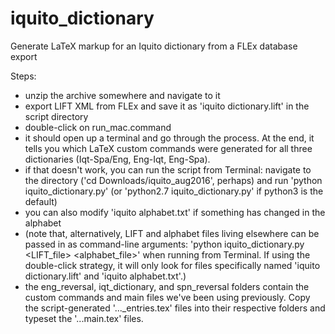 # iquito_dictionary
Generate LaTeX markup for an Iquito dictionary from a FLEx database export

Steps:
- unzip the archive somewhere and navigate to it
- export LIFT XML from FLEx and save it as 'iquito dictionary.lift' in the script directory
- double-click on run_mac.command
- it should open up a terminal and go through the process. At the end, it tells you which LaTeX custom commands were generated for all three dictionaries (Iqt-Spa/Eng, Eng-Iqt, Eng-Spa).
- if that doesn't work, you can run the script from Terminal: navigate to the directory ('cd Downloads/iquito_aug2016', perhaps) and run 'python iquito_dictionary.py' (or 'python2.7 iquito_dictionary.py' if python3 is the default)
- you can also modify 'iquito alphabet.txt' if something has changed in the alphabet
- (note that, alternatively, LIFT and alphabet files living elsewhere can be passed in as command-line arguments: 'python iquito_dictionary.py <LIFT_file> <alphabet_file>' when running from Terminal. If using the double-click strategy, it will only look for files specifically named 'iquito dictionary.lift' and 'iquito alphabet.txt'.)
- the eng_reversal, iqt_dictionary, and spn_reversal folders contain the custom commands and main files we've been using previously. Copy the script-generated '..._entries.tex' files into their respective folders and typeset the '...main.tex' files.
